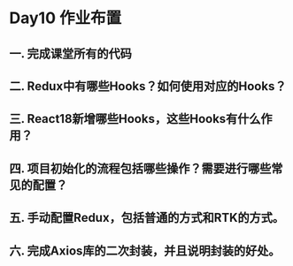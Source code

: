 # Day10 作业布置

## 一. 完成课堂所有的代码







## 二. Redux中有哪些Hooks？如何使用对应的Hooks？









## 三. React18新增哪些Hooks，这些Hooks有什么作用？









## 四. 项目初始化的流程包括哪些操作？需要进行哪些常见的配置？









## 五. 手动配置Redux，包括普通的方式和RTK的方式。









## 六. 完成Axios库的二次封装，并且说明封装的好处。









































































































